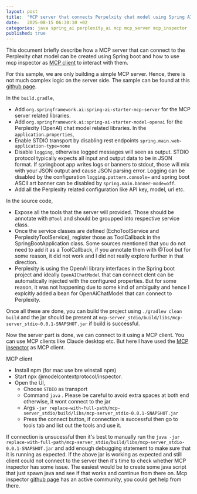 ```yaml
---
layout: post
title:  "MCP server that connects Perpelxity chat model using Spring AI"
date:   2025-08-15 06:30:10 +02
categories: java spring_ai perplexity_ai mcp mcp_server mcp_inspector
published: true
---
```

This document briefly describe how a MCP server that can connect to the Perplexity chat model can be created using Spring boot and how to use mcp inspector as [MCP client](https://modelcontextprotocol.io/legacy/tools/inspector) to interact with them.

For this sample, we are only building a simple MCP server. Hence, there is not much complex logic on the server side. The sample can be found at this [github page](https://github.com/deleSerna/ai-ex/tree/main/java/springAI/mcp/mcp-server_stdio).

In the `build.gradle`,
 - Add `org.springframework.ai:spring-ai-starter-mcp-server` for the MCP server related libraries.
 - Add `org.springframework.ai:spring-ai-starter-model-openai` for the Perplexity (OpenAI) chat model related libraries.
In the `application.properties`,
 - Enable STDIO transport by  disabling rest endpoints `spring.main.web-application-type=none`
 - Disable `logging`, otherwise logged messages will seen as output. STDIO protocol typically expects all input and output data to be in JSON format. If springboot app writes logs or banners to stdout, those will mix with your JSON output and cause JSON parsing error. Logging can be disabled by the configuration `logging.pattern.console=` and spring boot ASCII art banner can be disabled by `spring.main.banner-mode=off`.
 - Add all the Perplexity related configuration like API key, model, url etc.

In the source code,
  - Expose all the tools that the server will provided. Those should be annotate with `@Tool` and should be groupped into respective service class.
  - Once the service classes are defined (EchoToolService and PerplexityToolService), register those as ToolCallback in the SpringBootApplication class. Some sources mentioned that you do not need to add it as a ToolCallback, if you annotate them with @Tool but for some reason, it did not work and I did not really explore further in that direction.
  - Perplexity is using the OpenAI library interfaces in the Spring boot project and ideally `OpenAIChatModel` that can connect clent can be automatically injected with the configured properties. But for some reason, it was not happening due to some kind of ambiguity and hence I explcitly added a bean for OpenAiChatModel that can connect to Perplexity.

Once all these are done,  you can  build the project using `./gradlew clean build` and the jar should be present at `mcp-server_stdio/build/libs/mcp-server_stdio-0.0.1-SNAPSHOT.jar` if build is successful.

Now the server part is done, we can connect to it using a MCP client. You can use MCP clients like Claude desktop etc.
But here I have used the [MCP insepctor](https://modelcontextprotocol.io/legacy/tools/inspector) as MCP client.


MCP client
 - Install npm  (for mac use bre winstall npm)
 - Start npx @modelcontextprotocol/inspector.
 - Open the UI, 
   - Choose `STDIO` as transport
   - Command `java` . Please be careful to avoid extra spaces at both end otherwise, it wont connect to the jar
   -  Args `-jar replace-with-full-path/mcp-server_stdio/build/libs/mcp-server_stdio-0.0.1-SNAPSHOT.jar` 
   - Press the connect button, if connection is successful then go to tools tab and list out the tools and use it.

 If connection is unsucessful then it's best to manually run the  `java -jar replace-with-full-path/mcp-server_stdio/build/libs/mcp-server_stdio-0.0.1-SNAPSHOT.jar` and add enough debugging statement to make sure that it is running as expected.
 If the above jar is working as expected and still client could not connect to the server then it's time to check whether MCP inspector has some issue.
 The easiest would be to create some java script that just spawn java and see if that works and continue from there on.
 Mcp inspector [github  page](https://github.com/modelcontextprotocol/inspector/issues) has an active community, you could get help from there.



